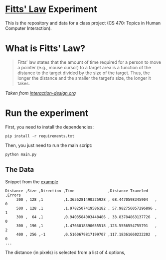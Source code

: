 # [Fitts' Law](https://en.wikipedia.org/wiki/Fitts's_law) Experiment

This is the repository and data for a class project (CS 470: Topics in Human Computer Interaction).

# What is Fitts' Law?

> Fitts’ law states that the amount of time required for a person to move a pointer (e.g., mouse cursor) to a target area is a function of the distance to the target divided by the size of the target. Thus, the longer the distance and the smaller the target’s size, the longer it takes.

_Taken from [interaction-design.org](https://www.interaction-design.org/literature/topics/fitts-law)_

# Run the experiment

First, you need to install the dependencies:

```
pip install -r requirements.txt
```

Then, you just need to run the main script:

```
python main.py
```
## The Data
Snippet from the [example](./data/Example%20-%20Fitts%20Law%20Data.csv)
```csv
Distance ,Size ,Direction ,Time               ,Distance Traveled   ,Errors
     300 , 128 ,1         ,1.3636281490325928 , 68.4470598345904   ,     0
     500 , 128 ,1         ,1.9782507419586182 , 57.982756057296896 ,     1
     300 ,  64 ,1         ,0.9403584003448486 , 33.83784863137726  ,     0
     300 , 196 ,1         ,1.4766018390655518 ,123.5556554755791   ,     2
     400 , 256 ,-1        ,0.5160679817199707 ,117.18361660232202  ,     0
...
```
The distance (in pixels) is selected from a list of 4 options, 